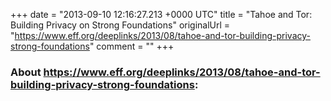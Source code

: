 +++
date = "2013-09-10 12:16:27.213 +0000 UTC"
title = "Tahoe and Tor: Building Privacy on Strong Foundations"
originalUrl = "https://www.eff.org/deeplinks/2013/08/tahoe-and-tor-building-privacy-strong-foundations"
comment = ""
+++

### About https://www.eff.org/deeplinks/2013/08/tahoe-and-tor-building-privacy-strong-foundations:


